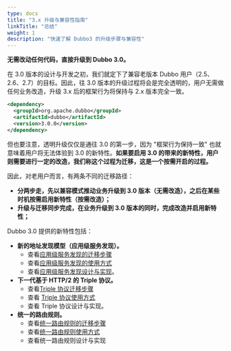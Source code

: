 ```yaml
---
type: docs
title: "3.x 升级与兼容性指南"
linkTitle: "总结"
weight: 1
description: "快速了解 Dubbo3 的升级步骤与兼容性"
---
```


**无需改动任何代码，直接升级到 Dubbo 3.0。**

在 3.0 版本的设计与开发之初，我们就定下了兼容老版本 Dubbo 用户（2.5、2.6、2.7）的目标。因此，往 3.0 版本的升级过程将会是完全透明的，用户无需做任何业务改造，升级 3.x 后的框架行为将保持与 2.x 版本完全一致。

```xml
<dependency>
  <groupId>org.apache.dubbo</groupId>
  <artifactId>dubbo</artifactId>
  <version>3.0.0</version>
</dependency>
```


但也要注意，透明升级仅仅是通往 3.0 的第一步，因为 "框架行为保持一致" 也就意味着用户将无法体验到 3.0 的新特性。**如果要启用 3.0 的带来的新特性，用户则需要进行一定的改造，我们称这个过程为迁移，这是一个按需开启的过程。**



因此，对老用户而言，有两条不同的迁移路径：

* **分两步走，先以兼容模式推动业务升级到 3.0 版本（无需改造），之后在某些时机按需启用新特性（按需改造）；**
* **升级与迁移同步完成，在业务升级到 3.0 版本的同时，完成改造并启用新特性；**



Dubbo 3.0 提供的新特性包括：

* **新的地址发现模型（应用级服务发现）。**
   * 查看[应用级服务发现的迁移步骤](./migration-service-discovery.md)
   * 查看[应用级服务发现的使用方式]()
   * 查看[应用级服务发现设计与实现]()。
* **下一代基于 HTTP/2 的 Triple 协议。**
   * 查看[Triple 协议迁移步骤](./migration-triple.md)
   * 查看 [Triple 协议使用方式](../references/tri.md)
   * 查看 Triple 协议设计与实现。
* **统一的路由规则。**
   * 查看[统一路由规则的迁移步骤](./migration-routingrule.md)
   * 查看[统一路由规则使用方式](../references/routerule.md)
   * 查看统一路由规则设计与实现